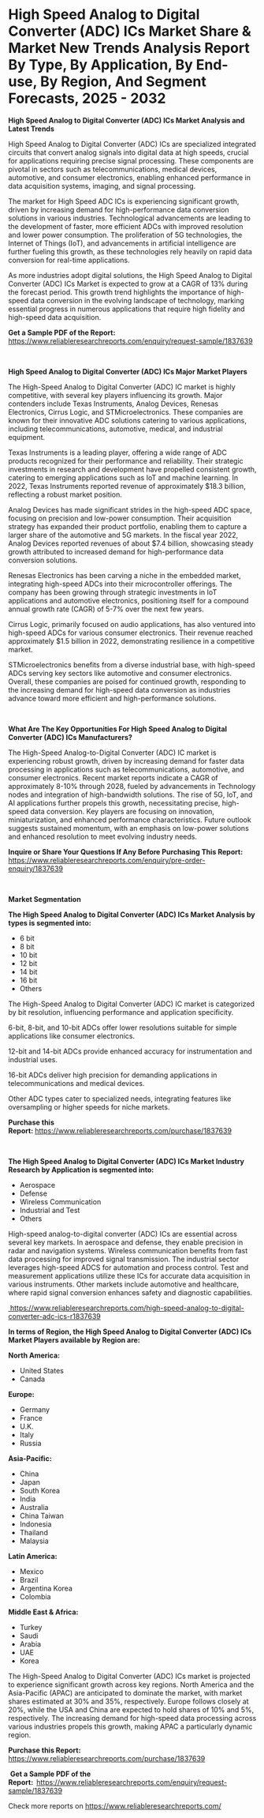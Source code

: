 <p><h1>High Speed Analog to Digital Converter (ADC) ICs Market Share & Market New Trends Analysis Report By Type, By Application, By End-use, By Region, And Segment Forecasts, 2025 - 2032</h1></p><p><strong>High Speed Analog to Digital Converter (ADC) ICs Market Analysis and Latest Trends</strong></p>
<p><p>High Speed Analog to Digital Converter (ADC) ICs are specialized integrated circuits that convert analog signals into digital data at high speeds, crucial for applications requiring precise signal processing. These components are pivotal in sectors such as telecommunications, medical devices, automotive, and consumer electronics, enabling enhanced performance in data acquisition systems, imaging, and signal processing.</p><p>The market for High Speed ADC ICs is experiencing significant growth, driven by increasing demand for high-performance data conversion solutions in various industries. Technological advancements are leading to the development of faster, more efficient ADCs with improved resolution and lower power consumption. The proliferation of 5G technologies, the Internet of Things (IoT), and advancements in artificial intelligence are further fueling this growth, as these technologies rely heavily on rapid data conversion for real-time applications.</p><p>As more industries adopt digital solutions, the High Speed Analog to Digital Converter (ADC) ICs Market is expected to grow at a CAGR of 13% during the forecast period. This growth trend highlights the importance of high-speed data conversion in the evolving landscape of technology, marking essential progress in numerous applications that require high fidelity and high-speed data acquisition.</p></p>
<p><strong>Get a Sample PDF of the Report:&nbsp;</strong> <a href="https://www.reliableresearchreports.com/enquiry/request-sample/1837639?utm_campaign=2098&utm_medium=2&utm_source=Github&utm_content=ia&utm_term=13022025&utm_id=high-speed-analog-to-digital-converter-adc-ics">https://www.reliableresearchreports.com/enquiry/request-sample/1837639</a></p>
<p>&nbsp;</p>
<p><strong>High Speed Analog to Digital Converter (ADC) ICs Major Market Players</strong></p>
<p><p>The High-Speed Analog to Digital Converter (ADC) IC market is highly competitive, with several key players influencing its growth. Major contenders include Texas Instruments, Analog Devices, Renesas Electronics, Cirrus Logic, and STMicroelectronics. These companies are known for their innovative ADC solutions catering to various applications, including telecommunications, automotive, medical, and industrial equipment.</p><p>Texas Instruments is a leading player, offering a wide range of ADC products recognized for their performance and reliability. Their strategic investments in research and development have propelled consistent growth, catering to emerging applications such as IoT and machine learning. In 2022, Texas Instruments reported revenue of approximately $18.3 billion, reflecting a robust market position.</p><p>Analog Devices has made significant strides in the high-speed ADC space, focusing on precision and low-power consumption. Their acquisition strategy has expanded their product portfolio, enabling them to capture a larger share of the automotive and 5G markets. In the fiscal year 2022, Analog Devices reported revenues of about $7.4 billion, showcasing steady growth attributed to increased demand for high-performance data conversion solutions.</p><p>Renesas Electronics has been carving a niche in the embedded market, integrating high-speed ADCs into their microcontroller offerings. The company has been growing through strategic investments in IoT applications and automotive electronics, positioning itself for a compound annual growth rate (CAGR) of 5-7% over the next few years.</p><p>Cirrus Logic, primarily focused on audio applications, has also ventured into high-speed ADCs for various consumer electronics. Their revenue reached approximately $1.5 billion in 2022, demonstrating resilience in a competitive market.</p><p>STMicroelectronics benefits from a diverse industrial base, with high-speed ADCs serving key sectors like automotive and consumer electronics. Overall, these companies are poised for continued growth, responding to the increasing demand for high-speed data conversion as industries advance toward more efficient and high-performance solutions.</p></p>
<p>&nbsp;</p>
<p><strong>What Are The Key Opportunities For High Speed Analog to Digital Converter (ADC) ICs Manufacturers?</strong></p>
<p><p>The High-Speed Analog-to-Digital Converter (ADC) IC market is experiencing robust growth, driven by increasing demand for faster data processing in applications such as telecommunications, automotive, and consumer electronics. Recent market reports indicate a CAGR of approximately 8-10% through 2028, fueled by advancements in Technology nodes and integration of high-bandwidth solutions. The rise of 5G, IoT, and AI applications further propels this growth, necessitating precise, high-speed data conversion. Key players are focusing on innovation, miniaturization, and enhanced performance characteristics. Future outlook suggests sustained momentum, with an emphasis on low-power solutions and enhanced resolution to meet evolving industry needs.</p></p>
<p><strong>Inquire or Share Your Questions If Any Before Purchasing This Report:</strong> <a href="https://www.reliableresearchreports.com/enquiry/pre-order-enquiry/1837639?utm_campaign=2098&utm_medium=2&utm_source=Github&utm_content=ia&utm_term=13022025&utm_id=high-speed-analog-to-digital-converter-adc-ics">https://www.reliableresearchreports.com/enquiry/pre-order-enquiry/1837639</a></p>
<p>&nbsp;</p>
<p><strong>Market Segmentation</strong></p>
<p><strong>The High Speed Analog to Digital Converter (ADC) ICs Market Analysis by types is segmented into:</strong></p>
<p><ul><li>6 bit</li><li>8 bit</li><li>10 bit</li><li>12 bit</li><li>14 bit</li><li>16 bit</li><li>Others</li></ul></p>
<p><p>The High-Speed Analog to Digital Converter (ADC) IC market is categorized by bit resolution, influencing performance and application specificity. </p><p>6-bit, 8-bit, and 10-bit ADCs offer lower resolutions suitable for simple applications like consumer electronics. </p><p>12-bit and 14-bit ADCs provide enhanced accuracy for instrumentation and industrial uses. </p><p>16-bit ADCs deliver high precision for demanding applications in telecommunications and medical devices. </p><p>Other ADC types cater to specialized needs, integrating features like oversampling or higher speeds for niche markets.</p></p>
<p><strong>Purchase this Report:&nbsp;</strong><a href="https://www.reliableresearchreports.com/purchase/1837639?utm_campaign=2098&utm_medium=2&utm_source=Github&utm_content=ia&utm_term=13022025&utm_id=high-speed-analog-to-digital-converter-adc-ics">https://www.reliableresearchreports.com/purchase/1837639</a></p>
<p>&nbsp;</p>
<p><strong>The High Speed Analog to Digital Converter (ADC) ICs Market Industry Research by Application is segmented into:</strong></p>
<p><ul><li>Aerospace</li><li>Defense</li><li>Wireless Communication</li><li>Industrial and Test</li><li>Others</li></ul></p>
<p><p>High-speed analog-to-digital converter (ADC) ICs are essential across several key markets. In aerospace and defense, they enable precision in radar and navigation systems. Wireless communication benefits from fast data processing for improved signal transmission. The industrial sector leverages high-speed ADCS for automation and process control. Test and measurement applications utilize these ICs for accurate data acquisition in various instruments. Other markets include automotive and healthcare, where rapid signal conversion enhances safety and diagnostic capabilities.</p></p>
<p><a href="https://www.reliableresearchreports.com/high-speed-analog-to-digital-converter-adc-ics-r1837639?utm_campaign=2098&utm_medium=2&utm_source=Github&utm_content=ia&utm_term=13022025&utm_id=high-speed-analog-to-digital-converter-adc-ics">&nbsp;https://www.reliableresearchreports.com/high-speed-analog-to-digital-converter-adc-ics-r1837639</a></p>
<p><strong>In terms of Region, the High Speed Analog to Digital Converter (ADC) ICs Market Players available by Region are:</strong></p>
<p>
    <p> <strong> North America: </strong>
        <ul>
            <li>United States</li>
            <li>Canada</li>
        </ul>
        </p> 
    <p> <strong> Europe: </strong>
        <ul>
            <li>Germany</li>
            <li>France</li>
            <li>U.K.</li>
            <li>Italy</li>
            <li>Russia</li>
        </ul>
        </p> 
    <p> <strong> Asia-Pacific: </strong>
        <ul>
            <li>China</li>
            <li>Japan</li>
            <li>South Korea</li>
            <li>India</li>
            <li>Australia</li>
            <li>China Taiwan</li>
            <li>Indonesia</li>
            <li>Thailand</li>
            <li>Malaysia</li>
        </ul>
        </p> 
    <p> <strong> Latin America: </strong>
        <ul>
            <li>Mexico</li>
            <li>Brazil</li>
            <li>Argentina Korea</li>
            <li>Colombia</li>
        </ul>
        </p> 
    <p> <strong> Middle East & Africa: </strong>
        <ul>
            <li>Turkey</li>
            <li>Saudi</li>
            <li>Arabia</li>
            <li>UAE</li>
            <li>Korea</li>
        </ul>
    </p>
    </p>
<p><p>The High-Speed Analog to Digital Converter (ADC) ICs market is projected to experience significant growth across key regions. North America and the Asia-Pacific (APAC) are anticipated to dominate the market, with market shares estimated at 30% and 35%, respectively. Europe follows closely at 20%, while the USA and China are expected to hold shares of 10% and 5%, respectively. The increasing demand for high-speed data processing across various industries propels this growth, making APAC a particularly dynamic region.</p></p>
<p><strong>Purchase this Report: </strong><a href="https://www.reliableresearchreports.com/purchase/1837639?utm_campaign=2098&utm_medium=2&utm_source=Github&utm_content=ia&utm_term=13022025&utm_id=high-speed-analog-to-digital-converter-adc-ics">https://www.reliableresearchreports.com/purchase/1837639</a></p>
<p>&nbsp;<strong>Get a Sample PDF of the Report:&nbsp;&nbsp;</strong><a href="https://www.reliableresearchreports.com/enquiry/request-sample/1837639?utm_campaign=2098&utm_medium=2&utm_source=Github&utm_content=ia&utm_term=13022025&utm_id=high-speed-analog-to-digital-converter-adc-ics">https://www.reliableresearchreports.com/enquiry/request-sample/1837639</a></p>
<p><strong></strong></p>
<p>Check more reports on <a href="https://www.reliableresearchreports.com/?utm_campaign=2098&utm_medium=2&utm_source=Github&utm_content=ia&utm_term=13022025&utm_id=high-speed-analog-to-digital-converter-adc-ics">https://www.reliableresearchreports.com/</a></p>